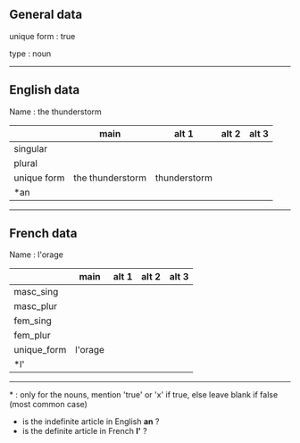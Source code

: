 ## General data

unique form : true

type : noun

---

## English data

Name : the thunderstorm

|             |       main       |    alt 1     | alt 2 | alt 3 |
| :---------- | :--------------: | :----------: | :---: | ----- |
| singular    |                  |              |       |       |
| plural      |                  |              |       |       |
| unique form | the thunderstorm | thunderstorm |       |       |
| \*an        |                  |              |       |       |

---

## French data

Name : l'orage

|             |  main   | alt 1 | alt 2 | alt 3 |
| :---------- | :-----: | :---: | :---: | :---: |
| masc_sing   |         |       |       |       |
| masc_plur   |         |       |       |       |
| fem_sing    |         |       |       |       |
| fem_plur    |         |       |       |       |
| unique_form | l'orage |       |       |       |
| \*l'        |         |       |       |       |

---

\* : only for the nouns, mention 'true' or 'x' if true, else leave blank if false (most common case)

- is the indefinite article in English **an** ?
- is the definite article in French **l'** ?

